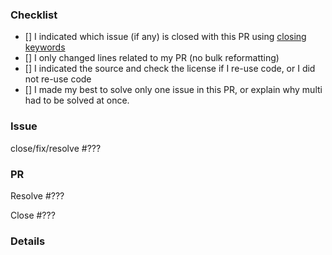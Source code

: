 <!--
Thank you for your pull request! If you haven't, do not forget to read https://github.com/edamontology/edam-browser/blob/main/CONTRIBUTING.md 
As a reminder here is a checklist
-->

### Checklist
<!-- To tick an item in the checklist simply add an 'x' between the square parenthesis. -->

- [] I indicated which issue (if any) is closed with this PR using [closing keywords](https://help.github.com/articles/closing-issues-using-keywords)
- [] I only changed lines related to my PR (no bulk reformatting)
- [] I indicated the source and check the license if I re-use code, or I did not re-use code
- [] I made my best to solve only one issue in this PR, or explain why multi had to be solved at once.

### Issue

close/fix/resolve #???
<!-- pick one of close/fix/resolve, remove the other and then replace ??? with the issue number -->

### PR

<!--If your PR requires another PR to be merged first then replace ??? with the PR number, else remove this.-->
Resolve #???

<!--If your PR solves similar problem as any other PR but proposes a better solution, then replace ??? with the PR number, else remove this.-->
Close #???

### Details
<!-- Put any relevant information below, or remove Details section -->
<!-- If your PR is about a new visual effect, screenshot or screen recording are warmly welcomed, I personally recommend https://github.com/phw/peek to record as gif. -->
